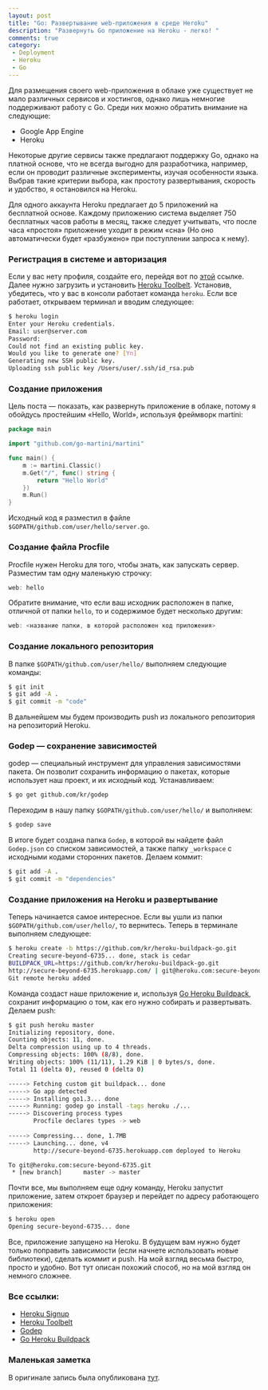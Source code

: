 ```yaml
---
layout: post
title: "Go: Развертывание web-приложения в среде Heroku"
description: "Развернуть Go приложение на Heroku - легко! "
comments: true
category: 
 - Deployment
 - Heroku
 - Go
---
```


Для размещения своего web-приложения в облаке уже существует не мало различных сервисов и хостингов, однако лишь немногие поддерживают работу с Go. Среди них можно обратить внимание на следующие:

- Google App Engine
- Heroku

Некоторые другие сервисы также предлагают поддержку Go, однако на платной основе, что не всегда выгодно для разработчика, например, если он проводит различные эксперименты, изучая особенности языка. Выбрав такие критерии выбора, как простоту развертывания, скорость и удобство, я остановился на Heroku.

<!-- more -->
Для одного аккаунта Heroku предлагает до 5 приложений на бесплатной основе. Каждому приложению система выделяет 750 бесплатных часов работы в месяц, также следует учитывать, что после часа «простоя» приложение уходит в режим «сна» (Но оно автоматически будет «разбужено» при поступлении запроса к нему).

### Регистрация в системе и авторизация

Если у вас нету профиля, создайте его, перейдя вот по [этой](https://id.heroku.com/signup) ссылке. Далее нужно загрузить и установить [Heroku Toolbelt](https://toolbelt.heroku.com/). Установив, убедитесь, что у вас в консоли работает команда `heroku`. Если все работает, открываем терминал и вводим следующее:

``` bash Sample code
$ heroku login
Enter your Heroku credentials.
Email: user@server.com
Password:
Could not find an existing public key.
Would you like to generate one? [Yn]
Generating new SSH public key.
Uploading ssh public key /Users/user/.ssh/id_rsa.pub
```

### Создание приложения

Цель поста — показать, как развернуть приложение в облаке, потому я обойдусь простейшим «Hello, World», используя фреймворк martini:

``` go Sample code
package main

import "github.com/go-martini/martini"

func main() {
    m := martini.Classic()
    m.Get("/", func() string {
        return "Hello World"
    })
    m.Run()
}
```

Исходный код я разместил в файле `$GOPATH/github.com/user/hello/server.go`. 

### Создание файла Procfile

Procfile нужен Heroku для того, чтобы знать, как запускать сервер. Разместим там одну маленькую строчку:

``` go Sample code
web: hello
```

Обратите внимание, что если ваш исходник расположен в папке, отличной от папки `hello`, то и содержимое будет несколько другим:

``` go Sample code
web: <название папки, в которой расположен код приложения> 
```

### Создание локального репозитория

В папке `$GOPATH/github.com/user/hello/` выполняем следующие команды:

``` bash Sample code
$ git init
$ git add -A .
$ git commit -m "code"
```

В дальнейшем мы будем производить push из локального репозитория на репозиторий Heroku.

### Godep — сохранение зависимостей

godep — специальный инструмент для управления зависимостями пакета. Он позволит сохранить информацию о пакетах, которые использует наш проект, и их исходный код.
Устанавливаем:

``` bash Sample code
$ go get github.com/kr/godep
```

Переходим в нашу папку `$GOPATH/github.com/user/hello/` и выполняем:

``` bash Sample code
$ godep save
```

В итоге будет создана папка `Godep`, в которой вы найдете файл `Godep.json` со списком зависимостей, а также папку `_workspace` с исходными кодами сторонних пакетов.
Делаем коммит:

``` bash Sample code
$ git add -A .
$ git commit -m "dependencies"
```

### Создание приложения на Heroku и развертывание

Теперь начинается самое интересное. Если вы ушли из папки `$GOPATH/github.com/user/hello/`, то вернитесь. Теперь в терминале выполняем следующее:

``` bash Sample code
$ heroku create -b https://github.com/kr/heroku-buildpack-go.git
Creating secure-beyond-6735... done, stack is cedar
BUILDPACK_URL=https://github.com/kr/heroku-buildpack-go.git
http://secure-beyond-6735.herokuapp.com/ | git@heroku.com:secure-beyond-6735.git
Git remote heroku added
```

Команда создаст наше приложение и, используя [Go Heroku Buildpack](https://github.com/kr/heroku-buildpack-go), сохранит информацию о том, как его нужно собирать и развертывать.
Делаем push:

``` bash Sample code
$ git push heroku master
Initializing repository, done.
Counting objects: 11, done.
Delta compression using up to 4 threads.
Compressing objects: 100% (8/8), done.
Writing objects: 100% (11/11), 1.29 KiB | 0 bytes/s, done.
Total 11 (delta 0), reused 0 (delta 0)

-----> Fetching custom git buildpack... done
-----> Go app detected
-----> Installing go1.3... done
-----> Running: godep go install -tags heroku ./...
-----> Discovering process types
       Procfile declares types -> web
 
-----> Compressing... done, 1.7MB
-----> Launching... done, v4
       http://secure-beyond-6735.herokuapp.com deployed to Heroku

To git@heroku.com:secure-beyond-6735.git
 * [new branch]      master -> master
```

Почти все, мы выполняем еще одну команду, Heroku запустит приложение, затем откроет браузер и перейдет по адресу работающего приложения:

``` bash Sample code
$ heroku open
Opening secure-beyond-6735... done
```

Все, приложение запущено на Heroku. В будущем вам нужно будет только поправить зависимости (если начнете использовать новые библиотеки), сделать коммит и push. На мой взгляд весьма быстро, просто и удобно. Вот тут описан похожий способ, но на мой взгляд он немного сложнее. 

### Bсе ссылки:

- [Heroku Signup](https://id.heroku.com/signup)
- [Heroku Toolbelt](https://toolbelt.heroku.com/)
- [Godep](http://github.com/kr/godep)
- [Go Heroku Buildpack](https://github.com/kr/heroku-buildpack-go)

### Маленькая заметка
В оригинале запись была опубликована [тут](http://habrahabr.ru/post/229799/).